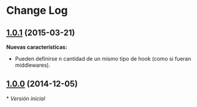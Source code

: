 # Change Log

## [1.0.1](https://github.com/danielspk/TORNADO/releases/tag/v1.0.1) (2015-03-21)

**Nuevas características:**

- Pueden definirse n cantidad de un mismo tipo de hook (como si fueran middlewares).

## [1.0.0](https://github.com/danielspk/TORNADO/releases/tag/v1.0.0) (2014-12-05)

\* *Versión inicial*